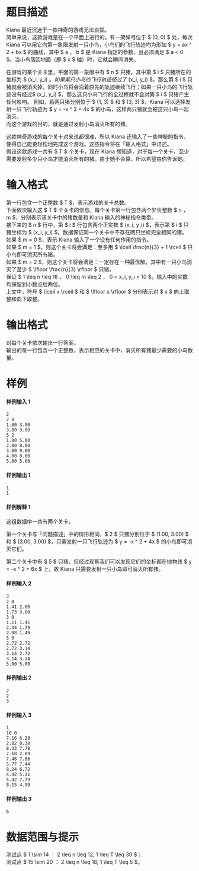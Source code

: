 
# 题目描述

Kiana 最近沉迷于一款神奇的游戏无法自拔。  
简单来说，这款游戏是在一个平面上进行的。有一架弹弓位于 $ (0, 0) $ 处，每次 Kiana 可以用它向第一象限发射一只小鸟，小鸟们的飞行轨迹均为形如 $ y = ax ^ 2 + bx $ 的曲线，其中 $ a $，$ b $ 是 Kiana 指定的参数，且必须满足 $ a < 0 $。当小鸟落回地面（即 $ x $ 轴）时，它就会瞬间消失。

在游戏的某个关卡里，平面的第一象限中有 $ n $ 只猪，其中第 $ i $ 只猪所在的坐标为 $ (x_i, y_i) $。如果某只小鸟的飞行轨迹经过了$ (x_i, y_i) $，那么第 $ i $ 只猪就会被消灭掉，同时小鸟将会沿着原先的轨迹继续飞行；如果一只小鸟的飞行轨迹没有经过$ (x_i, y_i) $，那么这只小鸟飞行的全过程就不会对第 $ i $ 只猪产生任何影响。
例如，若两只猪分别位于 $ (1, 3) $ 和 $ (3, 3) $，Kiana 可以选择发射一只飞行轨迹为 $ y = -x ^ 2 + 4x $ 的小鸟，这样两只猪就会被这只小鸟一起消灭。  
而这个游戏的目的，就是通过发射小鸟消灭所有的猪。

这款神奇游戏的每个关卡对来说都很难，所以 Kiana 还输入了一些神秘的指令，使得自己能更轻松地完成这个游戏。这些指令将在「输入格式」中详述。  
假设这款游戏一共有 $ T $ 个关卡，现在 Kiana 想知道，对于每一个关卡，至少需要发射多少只小鸟才能消灭所有的猪。由于她不会算，所以希望由你告诉她。

# 输入格式

第一行包含一个正整数 $ T $，表示游戏的关卡总数。  
下面依次输入这 $ T $ 个关卡的信息。每个关卡第一行包含两个非负整数 $ n $，$ m $，分别表示该关卡中的猪数量和 Kiana 输入的神秘指令类型。  
接下来的 $ n $ 行中，第 $ i $ 行包含两个正实数 $ (x_i, y_i) $，表示第 $ i $ 只猪坐标为 $ (x_i, y_i) $。数据保证同一个关卡中不存在两只坐标完全相同的猪。  
如果 $ m = 0 $，表示 Kiana 输入了一个没有任何作用的指令。  
如果 $ m = 1 $，则这个关卡将会满足：至多用 $ \lceil \frac{n}{3} + 1 \rceil $ 只小鸟即可消灭所有猪。  
如果 $ m = 2 $，则这个关卡将会满足：一定存在一种最优解，其中有一只小鸟消灭了至少 $ \lfloor \frac{n}{3} \rfloor $ 只猪。  
保证 $ 1 \leq n \leq 18 $，$ 0 \leq m \leq 2 $，$ 0 < x_i, y_i < 10 $，输入中的实数均保留到小数点后两位。  
上文中，符号 $ \lceil x \rceil $ 和 $ \lfloor x \rfloor $ 分别表示对 $ x $ 向上取整和向下取整。

# 输出格式

对每个关卡依次输出一行答案。  
输出的每一行包含一个正整数，表示相应的关卡中，消灭所有猪最少需要的小鸟数量。

# 样例

#### 样例输入 1
```plain
2
2 0
1.00 3.00
3.00 3.00
5 2
1.00 5.00
2.00 8.00
3.00 9.00
4.00 8.00
5.00 5.00
```

#### 样例输出 1
```plain
1
1
```

#### 样例解释 1
这组数据中一共有两个关卡。

第一个关卡与「问题描述」中的情形相同，$ 2 $ 只猪分别位于 $ (1.00, 3.00) $ 和 $ (3.00, 3.00) $，只需发射一只飞行轨迹为 $ y = -x ^ 2 + 4x $ 的小鸟即可消灭它们。

第二个关卡中有 $ 5 $ 只猪，但经过观察我们可以发现它们的坐标都在抛物线 $ y = -x ^ 2 + 6x $ 上，故 Kiana 只需要发射一只小鸟即可消灭所有猪。

#### 样例输入 2
```plain
3
2 0
1.41 2.00
1.73 3.00
3 0
1.11 1.41
2.34 1.79
2.98 1.49
5 0
2.72 2.72
2.72 3.14
3.14 2.72
3.14 3.14
5.00 5.00
```

#### 样例输出 2
```plain
2
2
3
```

#### 样例输入 3
```plain
1
10 0
7.16 6.28
2.02 0.38
8.33 7.78
7.68 2.09
7.46 7.86
5.77 7.44
8.24 6.72
4.42 5.11
5.42 7.79
8.15 4.99
```

#### 样例输出 3
```plain
6
```

# 数据范围与提示

测试点 $ 1 \sim 14 $：$ 2 \leq n \leq 12,  1 \leq T \leq 30 $；  
测试点 $ 15 \sim 20 $：$ 2 \leq n \leq 18, 1 \leq T \leq 5 $。


